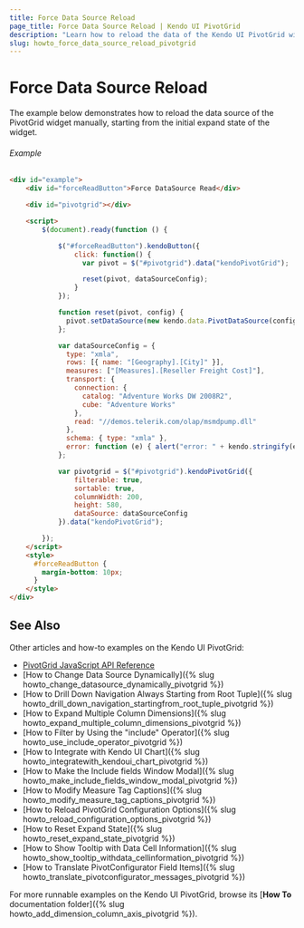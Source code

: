 ```yaml
---
title: Force Data Source Reload
page_title: Force Data Source Reload | Kendo UI PivotGrid
description: "Learn how to reload the data of the Kendo UI PivotGrid widget."
slug: howto_force_data_source_reload_pivotgrid
---
```


# Force Data Source Reload

The example below demonstrates how to reload the data source of the PivotGrid widget manually, starting from the initial expand state of the widget.

###### Example

```html
<div id="example">
    <div id="forceReadButton">Force DataSource Read</div>

    <div id="pivotgrid"></div>

    <script>
        $(document).ready(function () {

            $("#forceReadButton").kendoButton({
                click: function() {
                  var pivot = $("#pivotgrid").data("kendoPivotGrid");

                  reset(pivot, dataSourceConfig);
                }
            });

            function reset(pivot, config) {
              pivot.setDataSource(new kendo.data.PivotDataSource(config));
            };

            var dataSourceConfig = {
              type: "xmla",
              rows: [{ name: "[Geography].[City]" }],
              measures: ["[Measures].[Reseller Freight Cost]"],
              transport: {
                connection: {
                  catalog: "Adventure Works DW 2008R2",
                  cube: "Adventure Works"
                },
                read: "//demos.telerik.com/olap/msmdpump.dll"
              },
              schema: { type: "xmla" },
              error: function (e) { alert("error: " + kendo.stringify(e.errors[0])); }
            };

            var pivotgrid = $("#pivotgrid").kendoPivotGrid({
                filterable: true,
                sortable: true,
                columnWidth: 200,
                height: 580,
                dataSource: dataSourceConfig
            }).data("kendoPivotGrid");

        });
    </script>
    <style>
      #forceReadButton {
        margin-bottom: 10px;
      }
    </style>
</div>
```

## See Also

Other articles and how-to examples on the Kendo UI PivotGrid:

* [PivotGrid JavaScript API Reference](/api/javascript/ui/pivotgrid)
* [How to Change Data Source Dynamically]({% slug howto_change_datasource_dynamically_pivotgrid %})
* [How to Drill Down Navigation Always Starting from Root Tuple]({% slug howto_drill_down_navigation_startingfrom_root_tuple_pivotgrid %})
* [How to Expand Multiple Column Dimensions]({% slug howto_expand_multiple_column_dimensions_pivotgrid %})
* [How to Filter by Using the "include" Operator]({% slug howto_use_include_operator_pivotgrid %})
* [How to Integrate with Kendo UI Chart]({% slug howto_integratewith_kendoui_chart_pivotgrid %})
* [How to Make the Include fields Window Modal]({% slug howto_make_include_fields_window_modal_pivotgrid %})
* [How to Modify Measure Tag Captions]({% slug howto_modify_measure_tag_captions_pivotgrid %})
* [How to Reload PivotGrid Configuration Options]({% slug howto_reload_configuration_options_pivotgrid %})
* [How to Reset Expand State]({% slug howto_reset_expand_state_pivotgrid %})
* [How to Show Tooltip with Data Cell Information]({% slug howto_show_tooltip_withdata_cellinformation_pivotgrid %})
* [How to Translate PivotConfigurator Field Items]({% slug howto_translate_pivotconfigurator_messages_pivotgrid %})

For more runnable examples on the Kendo UI PivotGrid, browse its [**How To** documentation folder]({% slug howto_add_dimension_column_axis_pivotgrid %}).
